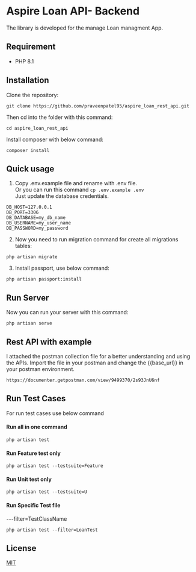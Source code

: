 # Aspire Loan API- Backend 

The library is developed for the manage Loan managment App.

## Requirement

- PHP 8.1

## Installation

Clone the repository:

```
git clone https://github.com/praveenpatel95/aspire_loan_rest_api.git

```

Then cd into the folder with this command:
```
cd aspire_loan_rest_api
```

Install composer with below command:
```
composer install
```




## Quick usage 

1. Copy .env.example file and rename with .env file.<br />
Or you can run this command
`cp .env.example .env`
<br />Just update the database credentials.
```
DB_HOST=127.0.0.1
DB_PORT=3306
DB_DATABASE=my_db_name
DB_USERNAME=my_user_name
DB_PASSWORD=my_password
```


2. Now you need to run migration command for create all migrations tables:

```
php artisan migrate
```

3. Install passport, use below command:

```
php artisan passport:install
```



## Run Server

Now you can run your server with this command:
```
php artisan serve
```


## Rest API with example 

I attached the postman collection file for a better understanding and using the APIs. 
 Import the file in your postman and change the {{base_url}} in your postman environment.
 
```
https://documenter.getpostman.com/view/9499370/2s93JnU6nf
```

## Run Test Cases
For run test cases use below command
#### Run all in one command
```
php artisan test
```

#### Run Feature test only
```
php artisan test --testsuite=Feature
```

#### Run Unit test only
```
php artisan test --testsuite=U
```

#### Run Specific Test file
---filter=TestClassName
```
php artisan test --filter=LoanTest
```


## License

[MIT](https://choosealicense.com/licenses/mit/)
